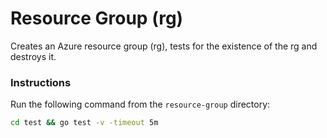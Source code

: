 # Resource Group (rg)
Creates an Azure resource group (rg), tests for the existence of the rg and destroys it.

### Instructions
Run the following command from the `resource-group` directory:

```bash
cd test && go test -v -timeout 5m
```